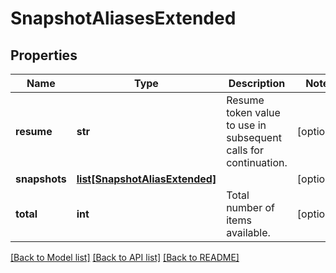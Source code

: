 # SnapshotAliasesExtended

## Properties
Name | Type | Description | Notes
------------ | ------------- | ------------- | -------------
**resume** | **str** | Resume token value to use in subsequent calls for continuation. | [optional] 
**snapshots** | [**list[SnapshotAliasExtended]**](SnapshotAliasExtended.md) |  | [optional] 
**total** | **int** | Total number of items available. | [optional] 

[[Back to Model list]](../README.md#documentation-for-models) [[Back to API list]](../README.md#documentation-for-api-endpoints) [[Back to README]](../README.md)


